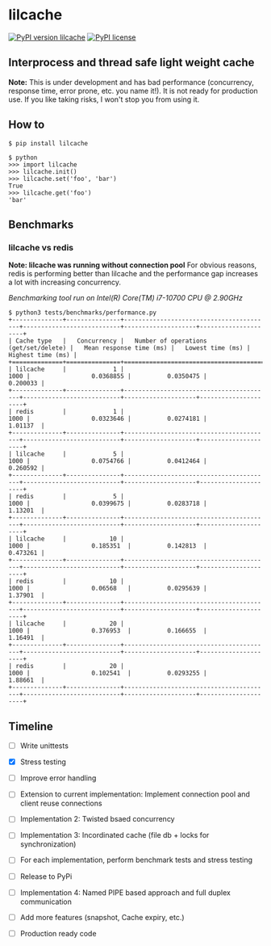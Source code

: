 # lilcache

[![PyPI version lilcache](https://img.shields.io/pypi/v/lilcache.svg)](https://pypi.python.org/pypi/lilcache/)
[![PyPI license](https://img.shields.io/pypi/l/lilcache.svg)](https://pypi.python.org/pypi/lilcache/)

## Interprocess and thread safe light weight cache

**Note:**
This is under development and has bad performance (concurrency, response time, error prone, etc. you name it!). 
It is not ready for production use.  If you like taking risks, I won't stop you from using it.

## How to

```
$ pip install lilcache

$ python
>>> import lilcache
>>> lilcache.init()
>>> lilcache.set('foo', 'bar')
True
>>> lilcache.get('foo')
'bar'
```

## Benchmarks

### lilcache vs redis

**Note: lilcache was running without connection pool**
For obvious reasons, redis is performing better than lilcache and
the performance gap increases a lot with increasing concurrency.

*Benchmarking tool run on Intel(R) Core(TM) i7-10700 CPU @ 2.90GHz*

```
$ python3 tests/benchmarks/performance.py
+--------------+---------------+-----------------------------------------+---------------------------+--------------------+---------------------+
| Cache type   |   Concurrency |   Number of operations (get/set/delete) |   Mean response time (ms) |   Lowest time (ms) |   Highest time (ms) |
+==============+===============+=========================================+===========================+====================+=====================+
| lilcache     |             1 |                                    1000 |                 0.0368855 |          0.0350475 |            0.200033 |
+--------------+---------------+-----------------------------------------+---------------------------+--------------------+---------------------+
| redis        |             1 |                                    1000 |                 0.0323646 |          0.0274181 |            1.01137  |
+--------------+---------------+-----------------------------------------+---------------------------+--------------------+---------------------+
| lilcache     |             5 |                                    1000 |                 0.0754766 |          0.0412464 |            0.260592 |
+--------------+---------------+-----------------------------------------+---------------------------+--------------------+---------------------+
| redis        |             5 |                                    1000 |                 0.0399675 |          0.0283718 |            1.13201  |
+--------------+---------------+-----------------------------------------+---------------------------+--------------------+---------------------+
| lilcache     |            10 |                                    1000 |                 0.185351  |          0.142813  |            0.473261 |
+--------------+---------------+-----------------------------------------+---------------------------+--------------------+---------------------+
| redis        |            10 |                                    1000 |                 0.06568   |          0.0295639 |            1.37901  |
+--------------+---------------+-----------------------------------------+---------------------------+--------------------+---------------------+
| lilcache     |            20 |                                    1000 |                 0.376953  |          0.166655  |            1.16491  |
+--------------+---------------+-----------------------------------------+---------------------------+--------------------+---------------------+
| redis        |            20 |                                    1000 |                 0.102541  |          0.0293255 |            1.88661  |
+--------------+---------------+-----------------------------------------+---------------------------+--------------------+---------------------+
```

## Timeline

 - [ ] Write unittests
 - [X] Stress testing
 - [ ] Improve error handling
 - [ ] Extension to current implementation: Implement connection pool and client reuse connections
 - [ ] Implementation 2: Twisted bsaed concurrency
 - [ ] Implementation 3: Incordinated cache (file db + locks for synchronization)
 - [ ] For each implementation, perform benchmark tests and stress testing
 - [ ] Release to PyPi
 - [ ] Implementation 4: Named PIPE based approach and full duplex communication
 - [ ] Add more features (snapshot, Cache expiry, etc.)
 - [ ] Production ready code
 
